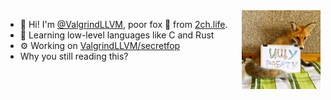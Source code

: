 <img src="fox.jpg" width="25%" align="right" />

- 👋 Hi! I'm [@ValgrindLLVM](https://github.com/ValgrindLLVM),
  poor fox 🦊 from [2ch.life](https://2ch.life).
- 🌱 Learning low-level languages like C and Rust
- ⚙️ Working on [ValgrindLLVM/secretfop](https://github.com/ValgrindLLVM/secretfop)
- Why you still reading this?
